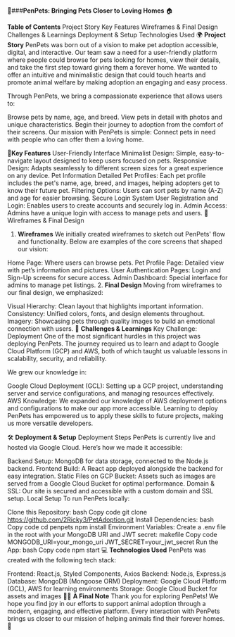🐾###**PenPets: Bringing Pets Closer to Loving Homes** 🏠

**Table of Contents**
Project Story
Key Features
Wireframes & Final Design
Challenges & Learnings
Deployment & Setup
Technologies Used
🌍 **Project Story**
PenPets was born out of a vision to make pet adoption accessible, digital, and interactive. Our team saw a need for a user-friendly platform where people could browse for pets looking for homes, view their details, and take the first step toward giving them a forever home. We wanted to offer an intuitive and minimalistic design that could touch hearts and promote animal welfare by making adoption an engaging and easy process.

Through PenPets, we bring a compassionate experience that allows users to:

Browse pets by name, age, and breed.
View pets in detail with photos and unique characteristics.
Begin their journey to adoption from the comfort of their screens.
Our mission with PenPets is simple: Connect pets in need with people who can offer them a loving home.

🌟**Key Features**
User-Friendly Interface
Minimalist Design: Simple, easy-to-navigate layout designed to keep users focused on pets.
Responsive Design: Adapts seamlessly to different screen sizes for a great experience on any device.
Pet Information
Detailed Pet Profiles: Each pet profile includes the pet's name, age, breed, and images, helping adopters get to know their future pet.
Filtering Options: Users can sort pets by name (A-Z) and age for easier browsing.
Secure Login System
User Registration and Login: Enables users to create accounts and securely log in.
Admin Access: Admins have a unique login with access to manage pets and users.
🎨 Wireframes & Final Design
1. **Wireframes**
We initially created wireframes to sketch out PenPets' flow and functionality. Below are examples of the core screens that shaped our vision:

Home Page: Where users can browse pets.
Pet Profile Page: Detailed view with pet’s information and pictures.
User Authentication Pages: Login and Sign-Up screens for secure access.
Admin Dashboard: Special interface for admins to manage pet listings.
2. **Final Design**
Moving from wireframes to our final design, we emphasized:

Visual Hierarchy: Clean layout that highlights important information.
Consistency: Unified colors, fonts, and design elements throughout.
Imagery: Showcasing pets through quality images to build an emotional connection with users.
🚀 **Challenges & Learnings**
Key Challenge: Deployment
One of the most significant hurdles in this project was deploying PenPets. The journey required us to learn and adapt to Google Cloud Platform (GCP) and AWS, both of which taught us valuable lessons in scalability, security, and reliability.

We grew our knowledge in:

Google Cloud Deployment (GCL): Setting up a GCP project, understanding server and service configurations, and managing resources effectively.
AWS Knowledge: We expanded our knowledge of AWS deployment options and configurations to make our app more accessible.
Learning to deploy PenPets has empowered us to apply these skills to future projects, making us more versatile developers.

🛠 **Deployment & Setup**
Deployment Steps
PenPets is currently live and hosted via Google Cloud. Here’s how we made it accessible:

Backend Setup: MongoDB for data storage, connected to the Node.js backend.
Frontend Build: A React app deployed alongside the backend for easy integration.
Static Files on GCP Bucket: Assets such as images are served from a Google Cloud Bucket for optimal performance.
Domain & SSL: Our site is secured and accessible with a custom domain and SSL setup.
Local Setup
To run PenPets locally:

Clone this Repository:
bash
Copy code
git clone https://github.com/2Ricky3/PetAdoption.git
Install Dependencies:
bash
Copy code
cd penpets
npm install
Environment Variables: Create a .env file in the root with your MongoDB URI and JWT secret:
makefile
Copy code
MONGODB_URI=your_mongo_uri
JWT_SECRET=your_jwt_secret
Run the App:
bash
Copy code
npm start
💻 **Technologies Used**
PenPets was created with the following tech stack:

Frontend: React.js, Styled Components, Axios
Backend: Node.js, Express.js
Database: MongoDB (Mongoose ORM)
Deployment: Google Cloud Platform (GCL), AWS for learning environments
Storage: Google Cloud Bucket for assets and images
🐶🐱 **A Final Note**
Thank you for exploring PenPets! We hope you find joy in our efforts to support animal adoption through a modern, engaging, and effective platform. Every interaction with PenPets brings us closer to our mission of helping animals find their forever homes. 🏡
